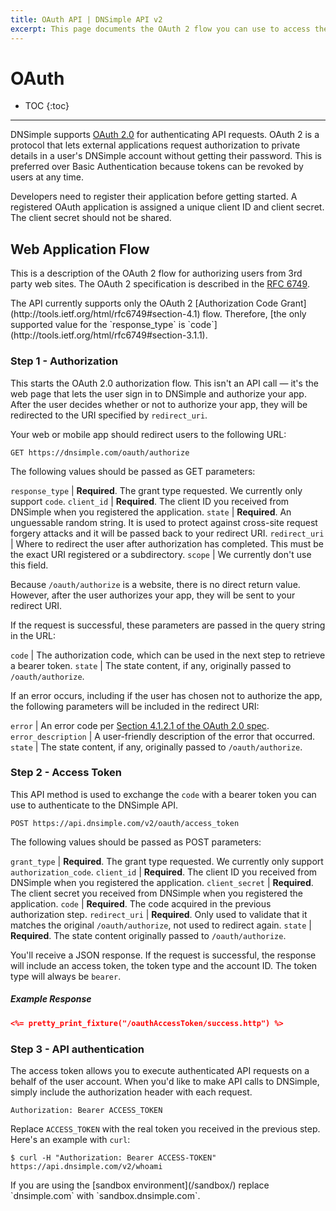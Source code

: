 ```yaml
---
title: OAuth API | DNSimple API v2
excerpt: This page documents the OAuth 2 flow you can use to access the DNSimple API.
---
```


# OAuth

* TOC
{:toc}

---

DNSimple supports [OAuth 2.0](http://oauth.net/) for authenticating API requests. OAuth 2 is a protocol that lets external applications request authorization to private details in a user's DNSimple account without getting their password. This is preferred over Basic Authentication because tokens can be revoked by users at any time.

Developers need to register their application before getting started. A registered OAuth application is assigned a unique client ID and client secret. The client secret should not be shared.

## Web Application Flow

This is a description of the OAuth 2 flow for authorizing users from 3rd party web sites. The OAuth 2 specification is described in the [RFC 6749](http://tools.ietf.org/html/rfc6749#section-4).

<callout>
The API currently supports only the OAuth 2 [Authorization Code Grant](http://tools.ietf.org/html/rfc6749#section-4.1) flow. Therefore, [the only supported value for the `response_type` is `code`](http://tools.ietf.org/html/rfc6749#section-3.1.1).
</callout>

### Step 1 - Authorization

This starts the OAuth 2.0 authorization flow. This isn't an API call — it's the web page that lets the user sign in to DNSimple and authorize your app. After the user decides whether or not to authorize your app, they will be redirected to the URI specified by `redirect_uri`.

Your web or mobile app should redirect users to the following URL:

~~~
GET https://dnsimple.com/oauth/authorize
~~~

The following values should be passed as GET parameters:

`response_type` | **Required**. The grant type requested. We currently only support `code`.
`client_id`     | **Required**. The client ID you received from DNSimple when you registered the application.
`state`         | **Required**. An unguessable random string. It is used to protect against cross-site request forgery attacks and it will be passed back to your redirect URI.
`redirect_uri`  | Where to redirect the user after authorization has completed. This must be the exact URI registered or a subdirectory.
`scope`         | We currently don't use this field.

Because `/oauth/authorize` is a website, there is no direct return value. However, after the user authorizes your app, they will be sent to your redirect URI.

If the request is successful, these parameters are passed in the query string in the URL:

`code`          | The authorization code, which can be used in the next step to retrieve a bearer token.
`state`         | The state content, if any, originally passed to `/oauth/authorize`.

If an error occurs, including if the user has chosen not to authorize the app, the following parameters will be included in the redirect URI:

`error`             | An error code per [Section 4.1.2.1 of the OAuth 2.0 spec](http://tools.ietf.org/html/rfc6749#section-4.1.2.1).
`error_description` | A user-friendly description of the error that occurred.
`state`             | The state content, if any, originally passed to `/oauth/authorize`.

### Step 2 - Access Token

This API method is used to exchange the `code` with a bearer token you can use to authenticate to the DNSimple API.

~~~
POST https://api.dnsimple.com/v2/oauth/access_token
~~~

The following values should be passed as POST parameters:

`grant_type`    | **Required**. The grant type requested. We currently only support `authorization_code`.
`client_id`     | **Required**. The client ID you received from DNSimple when you registered the application.
`client_secret` | **Required**. The client secret you received from DNSimple when you registered the application.
`code`          | **Required**. The code acquired in the previous authorization step.
`redirect_uri`  | **Required**. Only used to validate that it matches the original `/oauth/authorize`, not used to redirect again.
`state`         | **Required**. The state content originally passed to `/oauth/authorize`.

You'll receive a JSON response. If the request is successful, the response will include an access token, the token type and the account ID. The token type will always be `bearer`.

##### Example Response

~~~json
<%= pretty_print_fixture("/oauthAccessToken/success.http") %>
~~~

### Step 3 - API authentication

The access token allows you to execute authenticated API requests on a behalf of the user account. When you'd like to make API calls to DNSimple, simply include the authorization header with each request.

~~~
Authorization: Bearer ACCESS_TOKEN
~~~

Replace `ACCESS_TOKEN` with the real token you received in the previous step. Here's an example with `curl`:

~~~
$ curl -H "Authorization: Bearer ACCESS-TOKEN" https://api.dnsimple.com/v2/whoami
~~~

<note>
If you are using the [sandbox environment](/sandbox/) replace `dnsimple.com` with `sandbox.dnsimple.com`.
</note>
